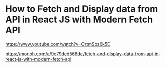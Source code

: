 # How to Fetch and Display data from API in React JS with Modern Fetch API
https://www.youtube.com/watch?v=CrtmSbz6k5E

https://morioh.com/a/9e79ded568dc/fetch-and-display-data-from-api-in-react-js-with-modern-fetch-api

